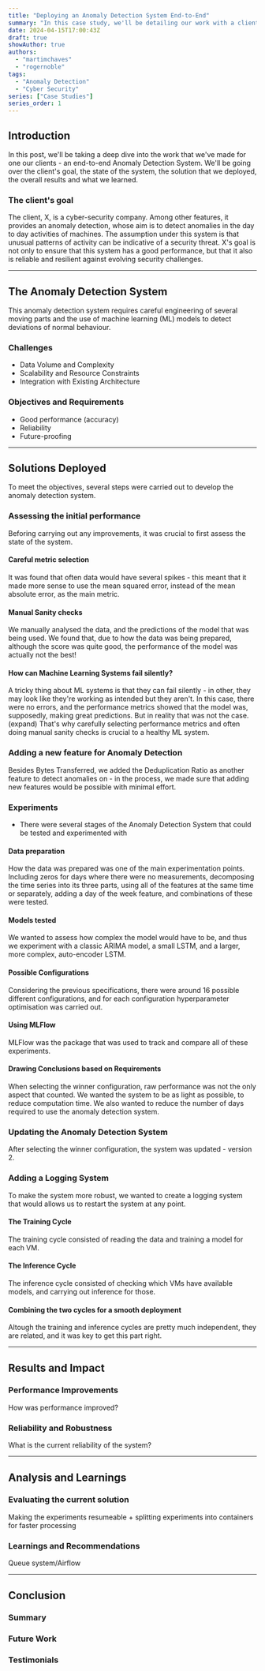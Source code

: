```yaml
---
title: "Deploying an Anomaly Detection System End-to-End"
summary: "In this case study, we'll be detailing our work with a client to build and deploy an anomaly detection system."
date: 2024-04-15T17:00:43Z
draft: true
showAuthor: true
authors:
  - "martimchaves"
  - "rogernoble"
tags:
  - "Anomaly Detection"
  - "Cyber Security"
series: ["Case Studies"]
series_order: 1
---
```


## Introduction

In this post, we'll be taking a deep dive into the work that we've made for one our clients - an end-to-end Anomaly Detection System. We'll be going over the client's goal, the state of the system, the solution that we deployed, the overall results and what we learned. 

### The client's goal

The client, X, is a cyber-security company. Among other features, it provides an anomaly detection, whose aim is to detect anomalies in the day to day activities of machines. The assumption under this system is that unusual patterns of activity can be indicative of a security threat. X's goal is not only to ensure that this system has a good performance, but that it also is reliable and resilient against evolving security challenges.

---

## The Anomaly Detection System

This anomaly detection system requires careful engineering of several moving parts and the use of machine learning (ML) models to detect deviations of normal behaviour. 

### Challenges

- Data Volume and Complexity
- Scalability and Resource Constraints
- Integration with Existing Architecture

### Objectives and Requirements

- Good performance (accuracy)
- Reliability
- Future-proofing

---

## Solutions Deployed

To meet the objectives, several steps were carried out to develop the anomaly detection system.

### Assessing the initial performance

Beforing carrying out any improvements, it was crucial to first assess the state of the system.

#### Careful metric selection

It was found that often data would have several spikes - this meant that it made more sense to use the mean squared error, instead of the mean absolute error, as the main metric.

#### Manual Sanity checks

We manually analysed the data, and the predictions of the model that was being used. We found that, due to how the data was being prepared, although the score was quite good, the performance of the model was actually not the best!

#### How can Machine Learning Systems fail silently?

A tricky thing about ML systems is that they can fail silently - in other, they may look like they're working as intended but they aren't. In this case, there were no errors, and the performance metrics showed that the model was, supposedly, making great predictions. But in reality that was not the case. (expand) That's why carefully selecting performance metrics and often doing manual sanity checks is crucial to a healthy ML system.

### Adding a new feature for Anomaly Detection

Besides Bytes Transferred, we added the Deduplication Ratio as another feature to detect anomalies on - in the process, we made sure that adding new features would be possible with minimal effort.

### Experiments

- There were several stages of the Anomaly Detection System that could be tested and experimented with

#### Data preparation

How the data was prepared was one of the main experimentation points. Including zeros for days where there were no measurements, decomposing the time series into its three parts, using all of the features at the same time or separately, adding a day of the week feature, and combinations of these were tested.

#### Models tested

We wanted to assess how complex the model would have to be, and thus we experiment with a classic ARIMA model, a small LSTM, and a larger, more complex, auto-encoder LSTM.

#### Possible Configurations

Considering the previous specifications, there were around 16 possible different configurations, and for each configuration hyperparameter optimisation was carried out.

#### Using MLFlow

MLFlow was the package that was used to track and compare all of these experiments.

#### Drawing Conclusions based on Requirements

When selecting the winner configuration, raw performance was not the only aspect that counted. We wanted the system to be as light as possible, to reduce computation time. We also wanted to reduce the number of days required to use the anomaly detection system.

### Updating the Anomaly Detection System

After selecting the winner configuration, the system was updated - version 2.

### Adding a Logging System

To make the system more robust, we wanted to create a logging system that would allows us to restart the system at any point.

#### The Training Cycle

The training cycle consisted of reading the data and training a model for each VM.

#### The Inference Cycle

The inference cycle consisted of checking which VMs have available models, and carrying out inference for those.

#### Combining the two cycles for a smooth deployment

Altough the training and inference cycles are pretty much independent, they are related, and it was key to get this part right.

---

## Results and Impact
### Performance Improvements
How was performance improved?
### Reliability and Robustness
What is the current reliability of the system?

---

## Analysis and Learnings
### Evaluating the current solution
Making the experiments resumeable + splitting experiments into containers for faster processing
### Learnings and Recommendations
Queue system/Airflow

---

## Conclusion
### Summary
### Future Work
### Testimonials
